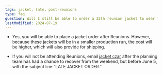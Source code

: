 ```yaml
---
tags: jacket, late, post-reunions
type: faq
question: Will I still be able to order a 25th reunion jacket to wear for future events?
lastModified: 2024-07-19
---
```


- Yes, you will be able to place a jacket order after Reunions. However, because these jackets will be in a smaller production run, the cost will be higher, which will also provide for shipping.

- If you will not be attending Reunions, email [jacket czar](mailto:p2000jackets@gmail.com) after the planning team has had a chance to recover from the weekend, but before June 5, with the subject line “LATE JACKET ORDER.”
